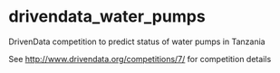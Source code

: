 # drivendata_water_pumps
DrivenData competition to predict status of water pumps in Tanzania

See http://www.drivendata.org/competitions/7/ for competition details

